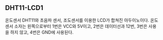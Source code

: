 ## DHT11-LCD1
온도센서 DHT11와 초음파 센서, 조도센서를 이용한 LCD가 합쳐진 아두이노이다. 
온도센서 소자는 왼쪽으로부터 1번은 VCC와 5V이고, 2번은 데이터선과 12번, 3번은 사용을 하지 않고, 4번은 GND에 사용된다.
